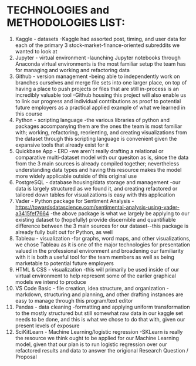 TECHNOLOGIES and METHODOLOGIES LIST:
====================================
1. Kaggle - datasets
    -Kaggle had assorted post, timing, and user data for each of the primary 3 stock-market-finance-oriented subreddits we wanted to look at
2. Jupyter - virtual environment
    -launching Jupyter notebooks through Anaconda virtual environments is the most familiar setup the team has for managing and working and refactoring data
3. Github - version management
    -being able to independently work on branches ourselves and merge file sets into one larger place, on top of having a place to push projects or files that are still in-process is an incredibly valuable tool 
    -Github housing this project will also enable us to link our progress and individual contributions as proof to potential future employers as a practical applied example of what we learned in this course
4. Python - scripting language
    -the various libraries of python and packages accompanying them are the ones the team is most familiar with; working, refactoring, reorienting, and creating visualizations from the dataset through this scripting language is convenient given the expansive tools that already exist for it
5. Quickbase App - ERD
    -we aren't really drafting a relational or comparative multi-dataset model with our quesiton as is, since the data from the 3 main sources is already compiled together; nevertheless understanding data types and having this resource makes the model more widely applicable outside of this original use
6. PostgreSQL - database housing/data storage and management
    -our data is largely structured as we found it, and creating refactored or tailored down tables for visualizations is easy with this application
7. Vader - Python package for Sentiment Analysis
    -https://towardsdatascience.com/sentimental-analysis-using-vader-a3415fef7664
    -the above package is what we largely be applying to our existing dataset to (hopefully) provide discernible and quantifiable difference between the 3 main sources for our dataset--this package is already fully built out for Python, as well
8. Tableau - visualization
    -for graphs, word maps, and other visualizations, we chose Tableau as it is one of the major technologies for presentation valued in the professional environment and broadening our familiarity with it is both a useful tool for the team members as well as being marketable to potential future employers
9. HTML & CSS - visualization
    -this will primarily be used inside of our virtual environment to help represent some of the earlier graphical models we intend to produce
10. VS Code Basic - file creation, idea structure, and organization
    -markdown, structuring and planning, and other drafting instances are easy to manage through this program/text editor
11. Pandas - data cleaning
    -formatting and applying uniform transformation to the mostly structured but still somewhat raw data in our kaggle set needs to be done, and this is what we chose to do that with, given our present levels of exposure
12. SciKitLearn - Machine Learning/logistic regression
    -SKLearn is really the resource we think ought to be applied for our Machine Learning model, given that our plan is to run logistic regression over our refactored results and data to answer the origional Research Question / Proposal